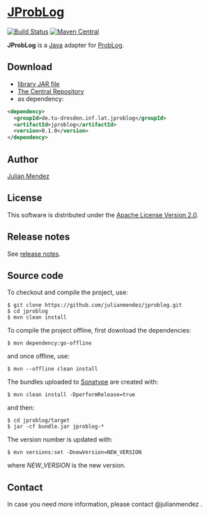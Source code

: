 # [JProbLog](https://julianmendez.github.io/jproblog/)

[![Build Status](https://travis-ci.org/julianmendez/jproblog.png?branch=master)](https://travis-ci.org/julianmendez/jproblog)
[![Maven Central](https://maven-badges.herokuapp.com/maven-central/de.tu-dresden.inf.lat.jproblog/jproblog/badge.svg)](http://search.maven.org/#search|ga|1|g%3A%22de.tu-dresden.inf.lat.jproblog%22)

**JProbLog** is a [Java](http://www.oracle.com/technetwork/java/index.html) adapter for [ProbLog](https://dtai.cs.kuleuven.be/problog/).


## Download
* [library JAR file](https://sourceforge.net/projects/latitude/files/jproblog/0.1.0/jproblog-0.1.0.jar/download)
* [The Central Repository](https://repo1.maven.org/maven2/de/tu-dresden/inf/lat/jproblog/)
* as dependency:
```xml
<dependency>
  <groupId>de.tu-dresden.inf.lat.jproblog</groupId>
  <artifactId>jproblog</artifactId>
  <version>0.1.0</version>
</dependency>
```


## Author
[Julian Mendez](http://lat.inf.tu-dresden.de/~mendez)


## License

This software is distributed under the [Apache License Version 2.0](http://www.apache.org/licenses/LICENSE-2.0.txt).


## Release notes

See [release notes](https://github.com/julianmendez/jproblog/blob/master/RELEASE-NOTES.md).


## Source code

To checkout and compile the project, use:

```
$ git clone https://github.com/julianmendez/jproblog.git
$ cd jproblog
$ mvn clean install
```

To compile the project offline, first download the dependencies:
```
$ mvn dependency:go-offline
```
and once offline, use:
```
$ mvn --offline clean install
```

The bundles uploaded to [Sonatype](https://oss.sonatype.org/) are created with:
```
$ mvn clean install -DperformRelease=true
```
and then:
```
$ cd jproblog/target
$ jar -cf bundle.jar jproblog-*
```

The version number is updated with:
```
$ mvn versions:set -DnewVersion=NEW_VERSION
```
where *NEW_VERSION* is the new version.


## Contact

In case you need more information, please contact @julianmendez .




